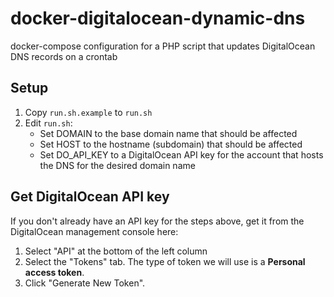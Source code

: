 # docker-digitalocean-dynamic-dns

docker-compose configuration for a PHP script that updates DigitalOcean DNS records on a crontab

## Setup

1. Copy `run.sh.example` to `run.sh`
2. Edit `run.sh`:
   - Set DOMAIN to the base domain name that should be affected
   - Set HOST to the hostname (subdomain) that should be affected
   - Set DO_API_KEY to a DigitalOcean API key for the account that hosts the DNS for the desired domain name

## Get DigitalOcean API key

If you don't already have an API key for the steps above, get it from the DigitalOcean management console here:

1. Select "API" at the bottom of the left column
2. Select the "Tokens" tab. The type of token we will use is a **Personal access token**.
3. Click "Generate New Token".
